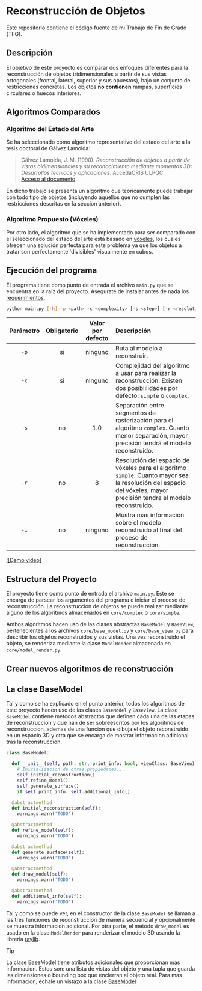 
# Reconstrucción de Objetos

Este repositorio contiene el código fuente de mi Trabajo de Fin de Grado (TFG).

## Descripción

El objetivo de este proyecto es comparar dos enfoques diferentes para la reconstrucción de objetos tridimensionales a partir de sus vistas ortogonales (frontal, lateral, superior y sus opuestos), bajo un conjunto de restricciones concretas. Los objetos **no contienen** rampas, 
superficies circulares o huecos interiores.

## Algoritmos Comparados

### Algoritmo del Estado del Arte

Se ha seleccionado como algoritmo representativo del estado del arte a la tesis doctoral de Gálvez Lamolda:
> Gálvez Lamolda, J. M. (1990). *Reconstrucción de objetos a partir de vistas bidimensionales y su reconocimiento mediante momentos 3D: Desarrollos técnicos y aplicaciones*. AccedaCRIS ULPGC.  
> [Acceso al documento](https://accedacris.ulpgc.es/handle/10553/21247)

En dicho trabajo se presenta un algoritmo que teoricamente puede trabajar con todo tipo de objetos (incluyendo aquellos que no cumplen las restricciones descritas en la seccion anterior).

### Algoritmo Propuesto (Vóxeles)

Por otro lado, el algoritmo que se ha implementado para ser comparado con el seleccionado del estado del arte está basado en [vóxeles](https://en.wikipedia.org/wiki/Voxel), los cuales ofrecen una solución perfecta para este problema ya que los objetos a tratar son perfectamente 'divisibles' visualmente en cubos.

## Ejecución del programa

El programa tiene como punto de entrada el archivo `main.py` que se encuentra en la raiz del proyecto. Asegurate de instalar antes de nada 
los [requerimientos](requirements.txt).

```bash
python main.py [-h] -p <path> -c <complexity> [-s <step>] [-r <resolution>] [-i]
```

| Parámetro            | Obligatorio        | Valor por defecto | Descripción |
|:--------------------:|:------------------:|:-----------------:|:------------|
| `-p`                 | si                 | ninguno           | Ruta al modelo a reconstruir. |
| `-c`                 | si                 | ninguno           | Complejidad del algoritmo a usar para realizar la reconstrucción. Existen dos posiblilidades por defecto: `simple` o `complex`.  |
| `-s`                 | no                 | 1.0               | Separación entre segmentos de rasterización para el algoritmo `complex`. Cuanto menor separación, mayor precisión tendrá el modelo reconstruido. | 
| `-r`                 | no                 | 8                 | Resolución del espacio de vóxeles para el algoritmo `simple`. Cuanto mayor sea la resolución del espacio del vóxeles, mayor precisión tendra el modelo reconstruido. |
| `-i`                 | no                 | ninguno           | Mustra mas información sobre el modelo reconstruido al final del proceso de reconstrucción. |

<!-- Demo video, just trying some models from the examples -->
[![Demo video]](https://github.com/user-attachments/assets/d36af441-2e58-4a1c-be3e-91232300ddf8)

## Estructura del Proyecto

El proyecto tiene como punto de entrada el archivo `main.py`. Este se encarga de parsear los argumentos del programa e iniciar el proceso de 
reconstrucción. La reconstruccion de objetos se puede realizar mediante alguno de los algoritmos almacenados en `core/complex` o `core/simple`.

Ambos algoritmos hacen uso de las clases abstractas `BaseModel` y `BaseView`, pertenecientes a los archivos `core/base_model.py` y 
`core/base_view.py` para describir los objetos reconstruidos y sus vistas. Una vez reconstruido el objeto, se renderiza mediante
la clase `ModelRender` almacenada en `core/model_render.py`.


## Crear nuevos algoritmos de reconstrucción
## La clase BaseModel

Tal y como se ha explicado en el punto anterior, todos los algoritmos de este proyecto hacen uso de las clases `BaseModel` y `BaseView`. 
La clase `BaseModel` contiene metodos abstractos que definen cada una de las etapas de reconstruccion y que han de ser sobreescritos
por los algoritmos de reconstruccion, ademas de una funcion que dibuja el objeto reconstruido en un espacio 3D y otra que se encarga
de mostrar informacion adicional tras la reconstruccion.

```python
class BaseModel:

  def __init__(self, path: str, print_info: bool, viewClass: BaseView)
    # Inicializacion de otras propiedades...
    self.initial_reconstruction()
    self.refine_model()
    self.generate_surface()
    if self.print_info: self.additional_info()

  @abstractmethod
  def initial_reconstruction(self):
    warnings.warn('TODO')

  @abstractmethod
  def refine_model(self):
    warnings.warn('TODO')

  @abstractmethod
  def generate_surface(self):
    warnings.warn('TODO')

  @abstractmethod
  def draw_model(self):
    warnings.warn('TODO')

  @abstractmethod
  def additional_info(self):
    warnings.warn('TODO')
```

Tal y como se puede ver, en el constructor de la clase `BaseModel` se llaman a las tres funciones de reconstruccion de manera
secuencial y opcionalmente se muestra informacion adicional. Por otra parte, el metodo `draw_model` es usado en la clase 
`ModelRender` para renderizar el modelo 3D usando la libreria [raylib](https://github.com/ryu577/pyray).

> [!TIP]
> La clase BaseModel tiene atributos adicionales que proporcionan mas informacion. Estos son: una lista de vistas del objeto
> y una tupla que guarda las dimensiones o bounding box que encierran al objeto real. Para mas informacion, echale un vistazo
> a la clase [BaseModel](core/base_model.py)












